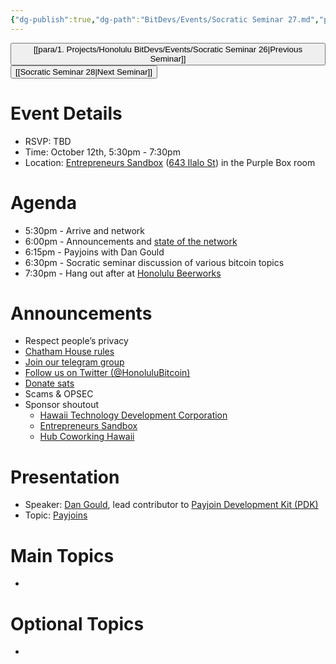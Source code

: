 ```yaml
---
{"dg-publish":true,"dg-path":"BitDevs/Events/Socratic Seminar 27.md","permalink":"/bit-devs/events/socratic-seminar-27/","title":"Socratic Seminar 27","tags":["bitdevs","bitcoin","resource","socratic-27","speaker"],"noteIcon":"3","created":"2023-09-21T18:57:00.560-10:00","updated":"2023-09-21T19:10:27.367-10:00"}
---
```




<button class="obsidian-button previous-seminar">[[para/1. Projects/Honolulu BitDevs/Events/Socratic Seminar 26\|Previous Seminar]]</button> <button class="obsidian-button next-seminar">[[Socratic Seminar 28\|Next Seminar]]</button>

# Event Details

- RSVP: TBD
- Time: October 12th, 5:30pm - 7:30pm
- Location: [Entrepreneurs Sandbox](https://sandboxhawaii.org/) ([643 Ilalo St](https://goo.gl/maps/3Zj38htV13iUn4dcA)) in the Purple Box room

# Agenda

- 5:30pm - Arrive and network  
- 6:00pm - Announcements and [state of the network](https://bitcoin.clarkmoody.com/dashboard/)
- 6:15pm - Payjoins with Dan Gould
- 6:30pm - Socratic seminar discussion of various bitcoin topics
- 7:30pm - Hang out after at [Honolulu Beerworks](https://www.honolulubeerworks.com/)

# Announcements

- Respect people’s privacy
- [Chatham House rules](https://www.chathamhouse.org/about-us/chatham-house-rule)
- [Join our telegram group](https://t.me/+Uh9gbHO9EHFkZWJh)
- [Follow us on Twitter (@HonoluluBitcoin)](https://twitter.com/HonoluluBitcoin)
- [Donate sats](https://checkout.opennode.com/p/5dea6b7a-d33c-4fda-b54c-98f092814c7d)
- Scams & OPSEC
- Sponsor shoutout
	- [Hawaii Technology Development Corporation](https://www.htdc.org/about/)
	- [Entrepreneurs Sandbox](https://sandboxhawaii.org/)
	- [Hub Coworking Hawaii](https://hubcoworkinghi.com/)

# Presentation

- Speaker: [Dan Gould](https://x.com/bitgould), lead contributor to [Payjoin Development Kit (PDK)](https://payjoindevkit.org/introduction/)
- Topic: [Payjoins](https://payjoin.org/)

# Main Topics

- 

# Optional Topics

- 